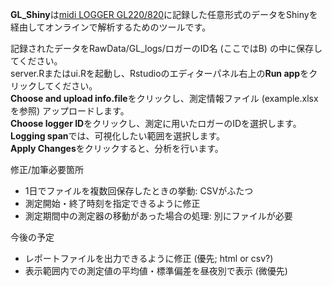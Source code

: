 **GL_Shiny**は[midi LOGGER GL220/820](http://www.graphtec.co.jp/site_instrument/instrument/gl220/)に記録した任意形式のデータをShinyを経由してオンラインで解析するためのツールです。  

記録されたデータをRawData/GL_logs/ロガーのID名 (ここではB) の中に保存してください。   
server.Rまたはui.Rを起動し、Rstudioのエディターパネル右上の**Run app**をクリックしてください。  
**Choose and upload info.file**をクリックし、測定情報ファイル (example.xlsxを参照) アップロードします。  
**Choose logger ID**をクリックし、測定に用いたロガーのIDを選択します。  
**Logging span**では、可視化したい範囲を選択します。  
**Apply Changes**をクリックすると、分析を行います。  

修正/加筆必要箇所  
* 1日でファイルを複数回保存したときの挙動: CSVがふたつ  
* 測定開始・終了時刻を指定できるように修正    
* 測定期間中の測定器の移動があった場合の処理: 別にファイルが必要  

今後の予定
* レポートファイルを出力できるように修正 (優先; html or csv?)  
* 表示範囲内での測定値の平均値・標準偏差を昼夜別で表示 (微優先)  
